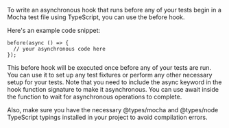 To write an asynchronous hook that runs before any of your tests begin in a Mocha test file using TypeScript, you can use the before hook.

Here's an example code snippet:

```
before(async () => {
  // your asynchronous code here
});
```

This before hook will be executed once before any of your tests are run. You can use it to set up any test fixtures or perform any other necessary setup for your tests. Note that you need to include the async keyword in the hook function signature to make it asynchronous. You can use await inside the function to wait for asynchronous operations to complete.

Also, make sure you have the necessary @types/mocha and @types/node TypeScript typings installed in your project to avoid compilation errors.
